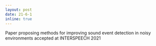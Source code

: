 ```yaml
---
layout: post
date: 21-6-1
inline: true
---
```


Paper proposing methods for improving sound event detection in noisy environments accepted at INTERSPEECH 2021